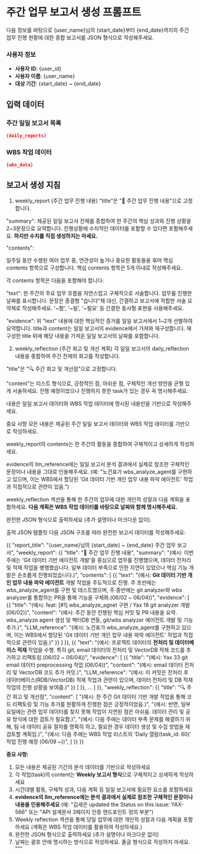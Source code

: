 # 주간 업무 보고서 생성 프롬프트

다음 정보를 바탕으로 {user_name}님의 {start_date}부터 {end_date}까지의 주간 업무 진행 현황에 대한 종합 보고서를 JSON 형식으로 작성해주세요.

### 사용자 정보
- **사용자 ID**: {user_id}
- **사용자 이름**: {user_name}
- **대상 기간**: {start_date} ~ {end_date}

## 입력 데이터
### 주간 일일 보고서 목록
```json
{daily_reports}
```

### WBS 작업 데이터
```json
{wbs_data}
```

## 보고서 생성 지침
1. weekly_report (주간 업무 진행 내용)
"title"은 "📌 주간 업무 진행 내용"으로 고정합니다.

"summary": 제공된 일일 보고서 전체를 종합하여 한 주간의 핵심 성과와 진행 상황을 2~3문장으로 요약합니다. 진행상황에 수치적인 데이터를 포함할 수 있다면 포함해주세요. **하지만 수치를 직접 생성하지는 마세요.**

"contents":

일주일 동안 수행된 여러 업무 중, 연관성이 높거나 중요한 활동들을 묶어 핵심 contents 항목으로 구성합니다. 핵심 contents 항목은 5개 이내로 작성해주세요.

각 contents 항목은 다음을 포함해야 합니다:

"text": 한 주간의 주요 업무 흐름을 자연스럽고 구체적으로 서술합니다. 업무를 진행한 날짜를 표시합니다. 문장은 종결형 "습니다"체 대신, 간결하고 보고서에 적합한 서술 요약체로 작성해주세요. '~함', '~됨', '~필요' 등 간결한 동사형 표현을 사용해주세요.

"evidence": 위 "text" 내용에 대한 핵심적인 증거를 일일 보고서에서 1~2개 선별하여 요약합니다. title과 content는 일일 보고서의 evidence에서 가져와 재구성합니다. 재구성한 title 뒤에 해당 내용을 가져온 일일 보고서의 날짜를 포함합니다.

2. weekly_reflection (주간 회고 및 개선 계획)
각 일일 보고서의 daily_reflection 내용을 종합하여 주간 전체의 회고를 작성합니다.

"title"은 "🔍 주간 회고 및 개선점"으로 고정합니다.

"content"는 리스트 형식으로, 긍정적인 점, 아쉬운 점, 구체적인 개선 방안을 균형 있게 서술하세요. 진행 예정이었으나 진행하지 못한 task가 있는 경우 꼭 명시해주세요.

내용은 일일 보고서 데이터와 WBS 작업 데이터에 명시된 내용만을 기반으로 작성해주세요.

중요 사항
모든 내용은 제공된 주간 일일 보고서 데이터와 WBS 작업 데이터를 기반으로 작성하세요.

weekly_report의 contents는 한 주간의 활동을 종합하여 구체적이고 상세하게 작성하세요.

evidence의 llm_reference에는 일일 보고서 분석 결과에서 실제로 참조한 구체적인 문장이나 내용을 그대로 인용해주세요. (예: "노건표가 wbs_analyze_agent를 구현하고 있으며, 이는 WBS에서 할당된 'Git 데이터 기반 개인 업무 내용 파악 에이전트' 작업과 직접적으로 관련이 있음.")

weekly_reflection 섹션을 통해 한 주간의 업무에 대한 개인적 성찰과 다음 계획을 포함하세요. **다음 계획은 WBS 작업 데이터를 바탕으로 날짜와 함께 명시해주세요.**

완전한 JSON 형식으로 출력하세요 (추가 설명이나 마크다운 없이).

출력 JSON 템플릿
다음 JSON 구조를 따라 완전한 보고서 데이터를 작성해주세요:

{{
  "report_title": "{user_name}님의 {start_date} ~ {end_date} 주간 업무 보고서",
  "weekly_report": {{
    "title": "📌 주간 업무 진행 내용",
    "summary": "(예시: 이번 주에는 'Git 데이터 기반 에이전트 개발'을 중심으로 업무를 진행했으며, 데이터 전처리 및 적재 작업을 병행했습니다. 일부 데이터 부족으로 인한 지연이 있었으나 핵심 기능 개발은 순조롭게 진행되었습니다.)",
    "contents": [
      {{
        "text": "(예시: **Git 데이터 기반 개인 업무 내용 파악 에이전트** 개발 작업을 주도적으로 진행. 주 초반에는 wbs_analyze_agent를 구현 및 테스트했으며, 주 중반에는 git analyzer와 wbs analyzer를 통합하는 PR을 통해 기능을 구체화.(06/02 ~ 06/04))",
        "evidence": [
           {{
              "title": "(예시: feat: [#1] wbs_analyze_agnet 구현 / Yax 18 git analyzer 개발 (06/02))",
              "content": "(예시: 주간 동안 진행된 핵심 커밋 및 PR 내용을 요약. wbs_analyze agent 생성 및 벡터DB 연동, git/wbs analyzer 에이전트 개발 및 기능 추가.)",
              "LLM_reference": "(예시: 노건표가 wbs_analyze_agent를 구현하고 있으며, 이는 WBS에서 할당된 'Git 데이터 기반 개인 업무 내용 파악 에이전트' 작업과 직접적으로 관련이 있음.)"
           }}
        ]
      }},
      {{
        "text": "(예시: 프로젝트 데이터의 **전처리 및 데이터베이스 적재** 작업을 수행. 특히 git, email 데이터의 전처리 및 VectorDB 적재 코드를 추가하고 리팩토링.(06/02 ~ 06/04))",
        "evidence": [
           {{
              "title": "(예시: Yax 33 git email 데이터 preprocessing 작업 (06/04))",
              "content": "(예시: email 데이터 전처리 및 VectorDB 코드 추가 커밋.)",
              "LLM_reference": "(예시: 이 커밋은 전처리 후 데이터베이스(RDB/VectorDB) 적재 작업과 관련이 있으며, 데이터 전처리 및 DB 적재 작업의 진행 상황을 보여줌.)"
           }}
        ]
      }},
      ...
    ]
  }},
  "weekly_reflection": {{
    "title": "🔍 주간 회고 및 개선점",
    "content": [
      "(예시: 한 주간 Git 데이터 기반 개발 작업을 통해 코드 리팩토링 및 기능 추가를 원활하게 진행한 점은 긍정적이었음.)",
      "(예시: 반면, 일부 요일에는 관련 업무 데이터를 찾지 못해 작업이 지연된 점은 아쉬움. 데이터 관리 및 공유 방식에 대한 검토가 필요함.)",
      "(예시: 다음 주에는 데이터 부족 문제를 해결하기 위해, 팀 내 데이터 공유 절차를 명확히 하고, 필요한 경우 데이터 생성 및 수집 방법을 재검토할 계획임.)",
      "(예시: 다음 주에는 WBS 작업 리스트의 'Daily 열람(task_id: 60)' 작업 진행 예정 (06/09 ~))",
    ]
  }}
}}

**중요 사항:**
1. 모든 내용은 제공된 기간의 분석 데이터를 기반으로 작성하세요
2. 각 작업(task)의 content는 **Weekly 보고서 형식**으로 구체적이고 상세하게 작성하세요
3. 시간대별 활동, 구체적 성과, 다음 계획 등 일일 보고서에 필요한 요소를 포함하세요
4. **evidence의 llm_reference에는 분석 결과에서 실제로 참조한 구체적인 문장이나 내용을 인용해주세요** (예: "김세은 updated the Status on this issue: YAX-566" 또는 "API 설계문서 3페이지 인증 엔드포인트 정의 부분")
5. Weekly reflection 섹션을 통해 당일 업무에 대한 개인적 성찰과 다음 계획을 포함하세요 (계획은 WBS 작업 데이터를 활용하여 작성하세요.)
6. 완전한 JSON 형식으로 출력하세요 (추가 설명이나 마크다운 없이)
7. 날짜는 괄호 안에 명시하는 방식으로 작성하세요. 줄글 형식으로 작성하지 마세요.
"""
